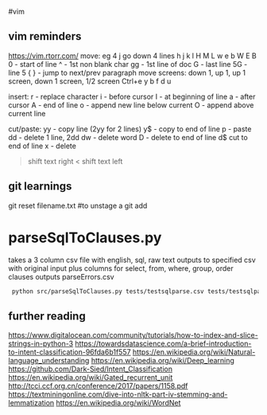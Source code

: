 #vim 
## vim reminders
https://vim.rtorr.com/
move: eg 4 j go down 4 lines
h j k l
H M L
w e b
W E B
0 - start of line
^ - 1st non blank char
gg - 1st line of doc
G - last line
5G - line 5
{ } - jump to next/prev paragraph
move screens: down 1, up 1, up 1 screen, down 1 screen, 1/2 screen
Ctrl+e y b f d u

insert:
r - replace character
i - before cursor
I - at beginning of line
a - after cursor
A - end of line
o - append new line below current
O - append above current line

cut/paste:
yy - copy line (2yy for 2 lines)
y$ - copy to end of line
p - paste
dd - delete 1 line, 2dd
dw - delete word
D - delete to end of line
d$ cut to end of line
x - delete
> shift text right
< shift text left

## git learnings
git reset filename.txt  #to unstage a git add

# parseSqlToClauses.py

takes a 3 column csv file with english, sql, raw text 
outputs to specified csv with original input plus columns for select, from, where, group, order clauses
outputs parseErrors.csv
```bash
 python src/parseSqlToClauses.py tests/testsqlparse.csv tests/testsqlparse_parsed.csv

```

## further reading
https://www.digitalocean.com/community/tutorials/how-to-index-and-slice-strings-in-python-3
https://towardsdatascience.com/a-brief-introduction-to-intent-classification-96fda6b1f557
https://en.wikipedia.org/wiki/Natural-language_understanding
https://en.wikipedia.org/wiki/Deep_learning
https://github.com/Dark-Sied/Intent_Classification
https://en.wikipedia.org/wiki/Gated_recurrent_unit
http://tcci.ccf.org.cn/conference/2017/papers/1158.pdf
https://textminingonline.com/dive-into-nltk-part-iv-stemming-and-lemmatization
https://en.wikipedia.org/wiki/WordNet